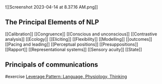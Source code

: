 ![[Screenshot 2023-04-14 at 8.37.16 AM.png]]

## The Principal Elements of NLP

[[Calibration]]
[[Congruence]]
[[Conscious and unconscious]]
[[Contrastive analysis]]
[[Ecology]]
[[Eliciting]]
[[Flexibility]]
[[Modelling]]
[[outcomes]]
[[Pacing and leading]]
[[Perceptual positions]]
[[Presuppositions]]
[[Rapport]]
[[Representational systems]]
[[Sensory acuity]]
[[State]]


## Principals of communications
#exercise 
[Leverage Pattern: Language, Physiology, Thinking](https://read.amazon.com/?asin=B00I7K2F1C&ref_=kwl_kr_sea_1)
